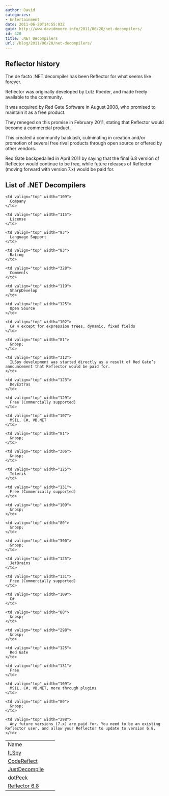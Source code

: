 ```yaml
---
author: David
categories:
- Entertainment
date: 2011-06-20T14:55:03Z
guid: http://www.davidmoore.info/2011/06/20/net-decompilers/
id: 420
title: .NET Decompilers
url: /blog/2011/06/20/net-decompilers/
---
```


## Reflector history

The de facto .NET decompiler has been Reflector for what seems like forever.

Reflector was originally developed by Lutz Roeder, and made freely available to the community.

It was acquired by Red Gate Software in August 2008, who promised to maintain it as a free product.

They reneged on this promise in February 2011, stating that Reflector would become a commercial product.

This created a community backlash, culminating in creation and/or promotion of several free rival products through open source or offered by other vendors.

Red Gate backpedalled in April 2011 by saying that the final 6.8 version of Reflector would continue to be free, while future releases of Reflector (moving forward with version 7.x) would be paid for.

## List of .NET Decompilers

<table border="0" cellspacing="2" cellpadding="2" width="860">
  <tr>
    <td valign="top" width="116">
      Name
    </td>
    
    <td valign="top" width="109">
      Company
    </td>
    
    <td valign="top" width="115">
      License
    </td>
    
    <td valign="top" width="93">
      Language Support
    </td>
    
    <td valign="top" width="83">
      Rating
    </td>
    
    <td valign="top" width="328">
      Comments
    </td>
  </tr>
  
  <tr>
    <td valign="top" width="126">
      <a href="http://wiki.sharpdevelop.net/ilspy.ashx">ILSpy</a>
    </td>
    
    <td valign="top" width="119">
      SharpDevelop
    </td>
    
    <td valign="top" width="125">
      Open Source
    </td>
    
    <td valign="top" width="102">
      C# 4 except for expression trees, dynamic, fixed fields
    </td>
    
    <td valign="top" width="81">
      &nbsp;
    </td>
    
    <td valign="top" width="312">
      ILSpy development was started directly as a result of Red Gate’s announcement that Reflector would be paid for.
    </td>
  </tr>
  
  <tr>
    <td valign="top" width="131">
      <a href="http://www.devextras.com/decompiler/">CodeReflect</a>
    </td>
    
    <td valign="top" width="123">
      DevExtras
    </td>
    
    <td valign="top" width="129">
      Free (Commercially supported)
    </td>
    
    <td valign="top" width="107">
      MSIL, C#, VB.NET
    </td>
    
    <td valign="top" width="81">
      &nbsp;
    </td>
    
    <td valign="top" width="306">
      &nbsp;
    </td>
  </tr>
  
  <tr>
    <td valign="top" width="133">
      <a href="http://www.telerik.com/products/decompiling.aspx">JustDecompile</a>
    </td>
    
    <td valign="top" width="125">
      Telerik
    </td>
    
    <td valign="top" width="131">
      Free (Commerically supported)
    </td>
    
    <td valign="top" width="109">
      &nbsp;
    </td>
    
    <td valign="top" width="80">
      &nbsp;
    </td>
    
    <td valign="top" width="300">
      &nbsp;
    </td>
  </tr>
  
  <tr>
    <td valign="top" width="138">
      <a href="http://www.jetbrains.com/decompiler/">dotPeek</a>
    </td>
    
    <td valign="top" width="125">
      JetBrains
    </td>
    
    <td valign="top" width="131">
      Free (Commercially supported)
    </td>
    
    <td valign="top" width="109">
      C#
    </td>
    
    <td valign="top" width="80">
      &nbsp;
    </td>
    
    <td valign="top" width="298">
      &nbsp;
    </td>
  </tr>
  
  <tr>
    <td valign="top" width="140">
      <a href="http://www.red-gate.com/MessageBoard/viewtopic.php?t=13307">Reflector 6.8</a>
    </td>
    
    <td valign="top" width="125">
      Red Gate
    </td>
    
    <td valign="top" width="131">
      Free
    </td>
    
    <td valign="top" width="109">
      MSIL, C#, VB.NET, more through plugins
    </td>
    
    <td valign="top" width="80">
      &nbsp;
    </td>
    
    <td valign="top" width="298">
      Any future versions (7.x) are paid for. You need to be an existing Reflector user, and allow your Reflector to update to version 6.8.
    </td>
  </tr>
</table>